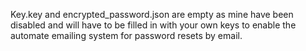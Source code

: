 Key.key and encrypted_password.json are empty as mine have been disabled and will have to be filled in with your own keys to enable the automate emailing system for password resets by email.
